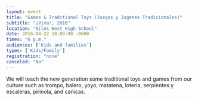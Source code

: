 ```yaml
---
layout: event
title: "Games & Traditional Toys (Juegos y Jugetes Tradicionales)"
subtitle: "¡Viva!, 2016"
location: "Niles West High School"
date: 2016-04-22 18:00:00 -0600
times: "6 p.m."
audiences: ['Kids and families']
types: ['Kids/Family']
registration: "none"
canceled: "No"
---
```

We will teach the new generation some traditional toys and games from our culture such as trompo, balero, yoyo, matatena, loteria, serpientes y escaleras, pirinola, and canicas.
